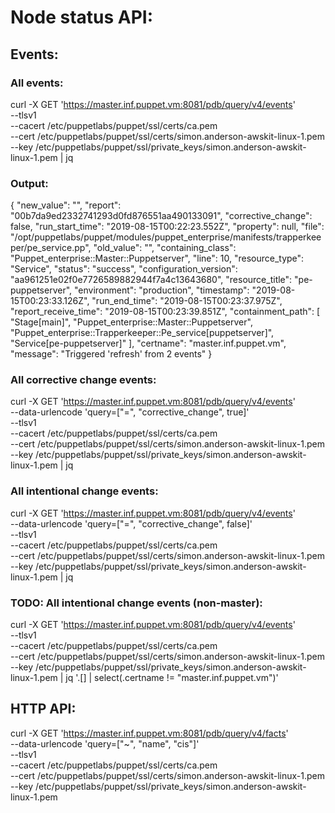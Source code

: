 # Node status API:

## Events:


### All events:
curl -X GET 'https://master.inf.puppet.vm:8081/pdb/query/v4/events' \
  --tlsv1 \
  --cacert /etc/puppetlabs/puppet/ssl/certs/ca.pem \
  --cert /etc/puppetlabs/puppet/ssl/certs/simon.anderson-awskit-linux-1.pem \
  --key /etc/puppetlabs/puppet/ssl/private_keys/simon.anderson-awskit-linux-1.pem | jq


### Output:

{
  "new_value": "",
  "report": "00b7da9ed2332741293d0fd876551aa490133091",
  "corrective_change": false,
  "run_start_time": "2019-08-15T00:22:23.552Z",
  "property": null,
  "file": "/opt/puppetlabs/puppet/modules/puppet_enterprise/manifests/trapperkeeper/pe_service.pp",
  "old_value": "",
  "containing_class": "Puppet_enterprise::Master::Puppetserver",
  "line": 10,
  "resource_type": "Service",
  "status": "success",
  "configuration_version": "aa961251e02f0e7726589882944f7a4c13643680",
  "resource_title": "pe-puppetserver",
  "environment": "production",
  "timestamp": "2019-08-15T00:23:33.126Z",
  "run_end_time": "2019-08-15T00:23:37.975Z",
  "report_receive_time": "2019-08-15T00:23:39.851Z",
  "containment_path": [
    "Stage[main]",
    "Puppet_enterprise::Master::Puppetserver",
    "Puppet_enterprise::Trapperkeeper::Pe_service[puppetserver]",
    "Service[pe-puppetserver]"
  ],
  "certname": "master.inf.puppet.vm",
  "message": "Triggered 'refresh' from 2 events"
}


### All corrective change events:
  curl -X GET 'https://master.inf.puppet.vm:8081/pdb/query/v4/events' \
    --data-urlencode 'query=["=", "corrective_change", true]' \
    --tlsv1 \
    --cacert /etc/puppetlabs/puppet/ssl/certs/ca.pem \
    --cert /etc/puppetlabs/puppet/ssl/certs/simon.anderson-awskit-linux-1.pem \
    --key /etc/puppetlabs/puppet/ssl/private_keys/simon.anderson-awskit-linux-1.pem | jq

### All intentional change events:
curl -X GET 'https://master.inf.puppet.vm:8081/pdb/query/v4/events' \
        --data-urlencode 'query=["=", "corrective_change", false]' \
        --tlsv1 \
        --cacert /etc/puppetlabs/puppet/ssl/certs/ca.pem \
        --cert /etc/puppetlabs/puppet/ssl/certs/simon.anderson-awskit-linux-1.pem \
        --key /etc/puppetlabs/puppet/ssl/private_keys/simon.anderson-awskit-linux-1.pem | jq

### TODO: All intentional change events (non-master):
curl -X GET 'https://master.inf.puppet.vm:8081/pdb/query/v4/events' \
        --tlsv1 \
        --cacert /etc/puppetlabs/puppet/ssl/certs/ca.pem \
        --cert /etc/puppetlabs/puppet/ssl/certs/simon.anderson-awskit-linux-1.pem \
        --key /etc/puppetlabs/puppet/ssl/private_keys/simon.anderson-awskit-linux-1.pem | jq '.[] | select(.certname != "master.inf.puppet.vm")'


## HTTP API:

curl -X GET 'https://master.inf.puppet.vm:8081/pdb/query/v4/facts' \
  --data-urlencode 'query=["~", "name", "cis"]' \
  --tlsv1 \
  --cacert /etc/puppetlabs/puppet/ssl/certs/ca.pem \
  --cert /etc/puppetlabs/puppet/ssl/certs/simon.anderson-awskit-linux-1.pem \
  --key /etc/puppetlabs/puppet/ssl/private_keys/simon.anderson-awskit-linux-1.pem
